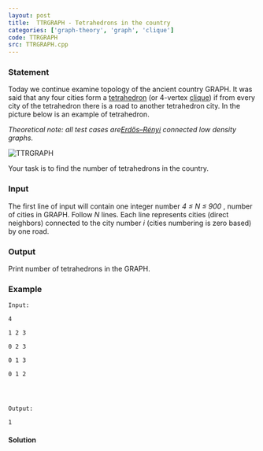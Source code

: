 ```yaml
---
layout: post
title:  TTRGRAPH - Tetrahedrons in the country
categories: ['graph-theory', 'graph', 'clique']
code: TTRGRAPH
src: TTRGRAPH.cpp
---
```


### **Statement**

Today we continue examine topology of the ancient country GRAPH. It was said
that any four cities form a
[tetrahedron](https://en.wikipedia.org/wiki/Tetrahedron) (or 4-vertex
[clique](https://en.wikipedia.org/wiki/Clique_\(graph_theory\))) if from every
city of the tetrahedron there is a road to another tetrahedron city. In the
picture below is an example of tetrahedron.

_Theoretical note: all test cases
are[Erdős–Rényi](https://en.wikipedia.org/wiki/Erd%C5%91s%E2%80%93R%C3%A9nyi_model)
connected low density graphs._

![TTRGRAPH](../../content/julkas:TTRGRAPH.png)

Your task is to find the number of tetrahedrons in the country.

### Input

The first line of input will contain one integer number _4 ≤ N ≤ 900_ , number
of cities in GRAPH. Follow _N_ lines. Each line represents cities (direct
neighbors) connected to the city number _i_ (cities numbering is zero based)
by one road.

### Output

Print number of tetrahedrons in the GRAPH.

### Example

    
    
    Input:
    4
    1 2 3
    0 2 3
    0 1 3
    0 1 2
    
    
    
    Output:
    1
    



#### **Solution**



